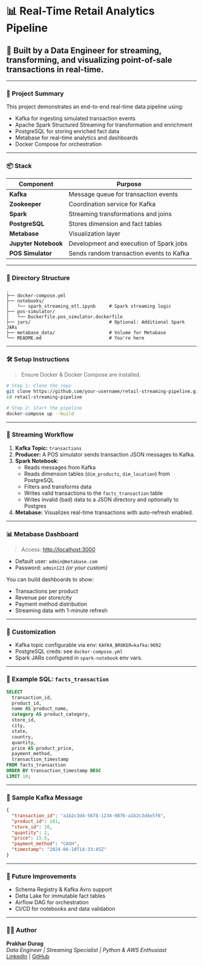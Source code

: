 
# 📊 Real-Time Retail Analytics Pipeline

## 🚀 Built by a Data Engineer for streaming, transforming, and visualizing point-of-sale transactions in real-time.

---

### 🧠 Project Summary

This project demonstrates an end-to-end real-time data pipeline using:

- Kafka for ingesting simulated transaction events
- Apache Spark Structured Streaming for transformation and enrichment
- PostgreSQL for storing enriched fact data
- Metabase for real-time analytics and dashboards
- Docker Compose for orchestration

---

### 📦 Stack

| Component         | Purpose                                 |
|------------------|-----------------------------------------|
| **Kafka**        | Message queue for transaction events    |
| **Zookeeper**    | Coordination service for Kafka          |
| **Spark**        | Streaming transformations and joins     |
| **PostgreSQL**   | Stores dimension and fact tables        |
| **Metabase**     | Visualization layer                     |
| **Jupyter Notebook** | Development and execution of Spark jobs |
| **POS Simulator**| Sends random transaction events to Kafka|

---

### 📁 Directory Structure

```
.
├── docker-compose.yml
├── notebooks/
│   └── spark_streaming_etl.ipynb     # Spark streaming logic
├── pos-simulator/
│   └── Dockerfile.pos_simulator.dockerfile
├── jars/                             # Optional: Additional Spark JARs
├── metabase_data/                    # Volume for Metabase
└── README.md                         # You're here
```

---

### 🛠️ Setup Instructions

> Ensure Docker & Docker Compose are installed.

```bash
# Step 1: Clone the repo
git clone https://github.com/your-username/retail-streaming-pipeline.git
cd retail-streaming-pipeline

# Step 2: Start the pipeline
docker-compose up --build
```

---

### 🔄 Streaming Workflow

1. **Kafka Topic:** `transactions`
2. **Producer:** A POS simulator sends transaction JSON messages to Kafka.
3. **Spark Notebook**:
   - Reads messages from Kafka
   - Reads dimension tables (`dim_products`, `dim_location`) from PostgreSQL
   - Filters and transforms data
   - Writes valid transactions to the `facts_transaction` table
   - Writes invalid (bad) data to a JSON directory and optionally to Postgres
4. **Metabase:** Visualizes real-time transactions with auto-refresh enabled.

---

### 📊 Metabase Dashboard

> Access: [http://localhost:3000](http://localhost:3000)

- Default user: `admin@metabase.com`
- Password: `admin123` *(or your custom)*

You can build dashboards to show:
- Transactions per product
- Revenue per store/city
- Payment method distribution
- Streaming data with 1-minute refresh

---

### 🔧 Customization

- Kafka topic configurable via env: `KAFKA_BROKER=kafka:9092`
- PostgreSQL creds: see `docker-compose.yml`
- Spark JARs configured in `spark-notebook` env vars.

---

### 📌 Example SQL: `facts_transaction`

```sql
SELECT 
  transaction_id,
  product_id,
  name AS product_name,
  category AS product_category,
  store_id,
  city,
  state,
  country,
  quantity,
  price AS product_price,
  payment_method,
  transaction_timestamp
FROM facts_transaction
ORDER BY transaction_timestamp DESC
LIMIT 10;
```

---

### 🧪 Sample Kafka Message

```json
{
  "transaction_id": "a1b2c3d4-5678-1234-9876-a1b2c3d4e5f6",
  "product_id": 101,
  "store_id": 10,
  "quantity": 2,
  "price": 15.5,
  "payment_method": "CASH",
  "timestamp": "2024-06-10T14:33:45Z"
}
```

---

### 📌 Future Improvements

- Schema Registry & Kafka Avro support
- Delta Lake for immutable fact tables
- Airflow DAG for orchestration
- CI/CD for notebooks and data validation

---

### 👨‍💻 Author

**Prakhar Durag**  
_Data Engineer | Streaming Specialist | Python & AWS Enthusiast_  
[LinkedIn](linkedin.com/in/prakhar-durag-ba9743199) | [GitHub](https://github.com/prakhardurag)
